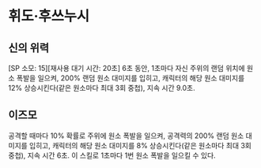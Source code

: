 # 휘도·후쓰누시

## 신의 위력

[SP 소모: 15][재사용 대기 시간: 20초] 6초 동안, 1초마다 자신 주위의 랜덤 위치에 원소 폭발을 일으켜, 200% 랜덤 원소 대미지를 입히고, 캐릭터의 해당 원소 대미지를 12% 상승시킨다(같은 원소마다 최대 3회 중첩), 지속 시간 9.0초.

## 이즈모

공격할 때마다 10% 확률로 주위에 원소 폭발을 일으켜, 공격력의 200% 랜덤 원소 대미지를 입히고, 캐릭터의 해당 원소 대미지를 8% 상승시킨다(같은 원소마다 최대 3회 중첩), 지속 시간 6초. 이 스킬로 1초마다 1번 원소 폭발을 일으킬 수 있다.
